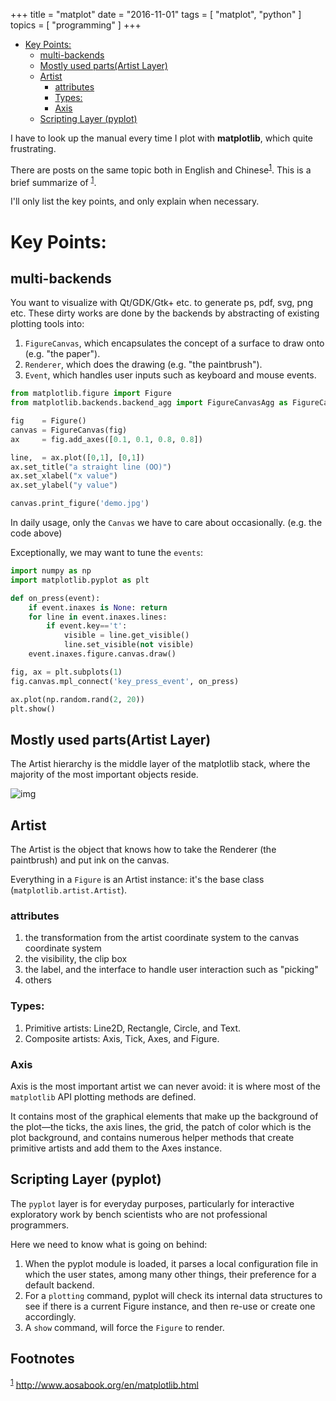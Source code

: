 +++
title = "matplot"
date = "2016-11-01"
tags = [ "matplot", "python" ]
topics = [ "programming" ]
+++

- [Key Points:](#org9359ebc)
    - [multi-backends](#org94efc6a)
    - [Mostly used parts(Artist Layer)](#org3d0611d)
    - [Artist](#orgaca1a45)
      - [attributes](#orgf3d15c5)
      - [Types:](#org5471d77)
      - [Axis](#orgab0cf79)
    - [Scripting Layer (pyplot)](#org0214104)

I have to look up the manual every time I plot with **matplotlib**, which quite frustrating.

There are posts on the same topic both in English and Chinese<sup><a id="fnr.1" class="footref" href="#fn.1">1</a></sup>. This is a brief summarize of <sup><a id="fnr.1.100" class="footref" href="#fn.1">1</a></sup>.

I'll only list the key points, and only explain when necessary.


<a id="org9359ebc"></a>

# Key Points:


<a id="org94efc6a"></a>

## multi-backends

You want to visualize with Qt/GDK/Gtk+ etc. to generate ps, pdf, svg, png etc. These dirty works are done by the backends by abstracting of existing plotting tools into:

1.  `FigureCanvas`, which encapsulates the concept of a surface to draw onto (e.g. "the paper").
2.  `Renderer`, which does the drawing (e.g. "the paintbrush").
3.  `Event`, which handles user inputs such as keyboard and mouse events.

```python
from matplotlib.figure import Figure
from matplotlib.backends.backend_agg import FigureCanvasAgg as FigureCanvas

fig    = Figure()
canvas = FigureCanvas(fig)
ax     = fig.add_axes([0.1, 0.1, 0.8, 0.8])

line,  = ax.plot([0,1], [0,1])
ax.set_title("a straight line (OO)")
ax.set_xlabel("x value")
ax.set_ylabel("y value")

canvas.print_figure('demo.jpg')
```

In daily usage, only the `Canvas` we have to care about occasionally. (e.g. the code above)

Exceptionally, we may want to tune the `events`:

```python
import numpy as np
import matplotlib.pyplot as plt

def on_press(event):
    if event.inaxes is None: return
    for line in event.inaxes.lines:
        if event.key=='t':
            visible = line.get_visible()
            line.set_visible(not visible)
    event.inaxes.figure.canvas.draw()

fig, ax = plt.subplots(1)
fig.canvas.mpl_connect('key_press_event', on_press)

ax.plot(np.random.rand(2, 20))
plt.show()
```


<a id="org3d0611d"></a>

## Mostly used parts(Artist Layer)

The Artist hierarchy is the middle layer of the matplotlib stack, where the majority of the most important objects reside.

![img](//www.aosabook.org/images/matplotlib/artists_tree.png)


<a id="orgaca1a45"></a>

## Artist

The Artist is the object that knows how to take the Renderer (the paintbrush) and put ink on the canvas.

Everything in a `Figure` is an Artist instance: it's the base class (`matplotlib.artist.Artist`).


<a id="orgf3d15c5"></a>

### attributes

1.  the transformation from the artist coordinate system to the canvas coordinate system
2.  the visibility, the clip box
3.  the label, and the interface to handle user interaction such as "picking"
4.  others


<a id="org5471d77"></a>

### Types:

1.  Primitive artists: Line2D, Rectangle, Circle, and Text.
2.  Composite artists: Axis, Tick, Axes, and Figure.


<a id="orgab0cf79"></a>

### Axis

Axis is the most important artist we can never avoid: it is where most of the `matplotlib` API plotting methods are defined.

It contains most of the graphical elements that make up the background of the plot—the ticks, the axis lines, the grid, the patch of color which is the plot background, and contains numerous helper methods that create primitive artists and add them to the Axes instance.


<a id="org0214104"></a>

## Scripting Layer (pyplot)

The `pyplot` layer is for everyday purposes, particularly for interactive exploratory work by bench scientists who are not professional programmers.

Here we need to know what is going on behind:

1.  When the pyplot module is loaded, it parses a local configuration file in which the user states, among many other things, their preference for a default backend.
2.  For a `plotting` command, pyplot will check its internal data structures to see if there is a current Figure instance, and then re-use or create one accordingly.
3.  A `show` command, will force the `Figure` to render.

## Footnotes

<sup><a id="fn.1" class="footnum" href="#fnr.1">1</a></sup> <http://www.aosabook.org/en/matplotlib.html>
